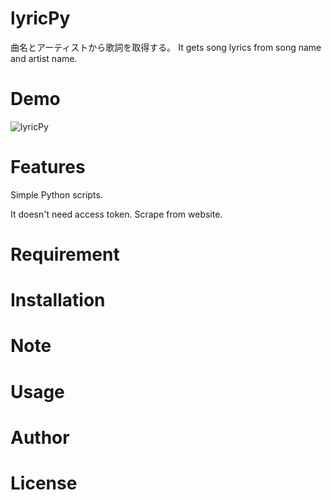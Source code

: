 # lyricPy
曲名とアーティストから歌詞を取得する。
It gets song lyrics from song name and artist name.

# Demo
![lyricPy](https://user-images.githubusercontent.com/23703281/106842281-145c3d80-66e7-11eb-8813-59b3f3fc9ebe.gif)
# Features

Simple Python scripts.

It doesn't need access token. Scrape from website.

# Requirement

# Installation

# Note

# Usage

# Author

# License